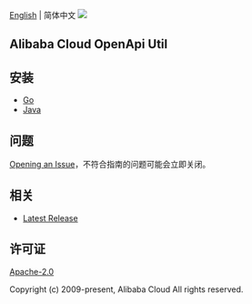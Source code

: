 [English](README.md) | 简体中文
![](https://aliyunsdk-pages.alicdn.com/icons/AlibabaCloud.svg)

## Alibaba Cloud OpenApi Util

## 安装

- [Go](./golang/README-CN.md)
- [Java](./java/README-CN.md)

## 问题

[Opening an Issue](https://github.com/aliyun/darabonba-openapi-util/issues/new)，不符合指南的问题可能会立即关闭。

## 相关

- [Latest Release](https://github.com/aliyun/darabonba-openapi-util)

## 许可证

[Apache-2.0](http://www.apache.org/licenses/LICENSE-2.0)

Copyright (c) 2009-present, Alibaba Cloud All rights reserved.

